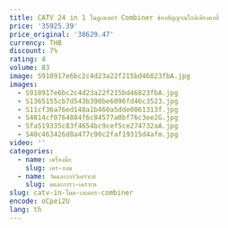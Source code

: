 ```yaml
---
title: CATV 24 in 1 โมดูเลเตอร์ Combiner ช่องสัญญาณใกล้เคียงคงที่
price: '35925.39'
price_original: '38629.47'
currency: THB
discount: 7%
rating: 4
volume: 83
image: S918917e6bc2c4d23a22f215bd46823fbA.jpg
images:
  - S918917e6bc2c4d23a22f215bd46823fbA.jpg
  - S1365155cb7d543b390be6096fd46c3523.jpg
  - S11cf36a76ed148a1b460a5dde0061313f.jpg
  - S4814cf0764884f6c84577a0bf76c3ee2G.jpg
  - Sfa519335c83f4654bc9cef5ce274732aA.jpg
  - S40c463426d8a477c90c2faf19315d4afm.jpg
video: ''
categories:
  - name: เครื่องมือ
    slug: เคร-องม
  - name: วัดและการวิเคราะห์
    slug: ดและการว-เคราะห
slug: catv-in-โมด-เลเตอร-combiner
encode: oCpei2U
lang: th
---
```

  
